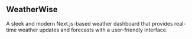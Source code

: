 ## WeatherWise

A sleek and modern Next.js-based weather dashboard that provides real-time weather updates and forecasts with a user-friendly interface.